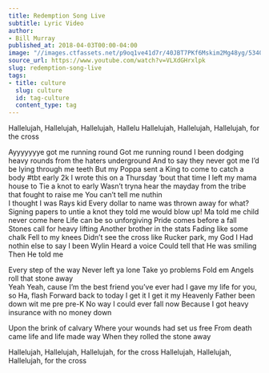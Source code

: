 ```yaml
---
title: Redemption Song Live
subtitle: Lyric Video
author:
- Bill Murray
published_at: 2018-04-03T00:00-04:00
image: "//images.ctfassets.net/p9oq1ve41d7r/40JBT7PKf6Mskim2Mg48yg/53403aa1826ca6ea57e4d88130c81a30/3d-desktop-backgrounds-26_1_.jpg"
source_url: https://www.youtube.com/watch?v=VLXdGHrxlpk
slug: redemption-song-live
tags:
- title: culture
  slug: culture
  id: tag-culture
  content_type: tag
---
```


<p>Hallelujah, Hallelujah, Hallelujah, Hallelu
Hallelujah, Hallelujah, Hallelujah, for the cross</p>

<p>Ayyyyyyye got me running round
Got me running round
I been dodging heavy rounds
from the haters underground
And to say they never got me
I’d be lying through me teeth
But my Poppa sent a King to come to catch a body
#tbt early 2k
I wrote this on a Thursday
‘bout that time I left my mama house to Tie a knot to early
Wasn’t tryna hear the mayday from the tribe that fought to raise me
You can’t tell me nuthin<br />
I thought I was Rays kid
Every dollar to name was
thrown away for what?
Signing papers to untie a knot
they told me would blow up!
Ma told me child never come here
Life can be so unforgiving
Pride comes before a fall
Stones call for heavy lifting
Another brother in the stats
Fading like some chalk
Fell to my knees
Didn’t see the cross like Rucker park, my God
I Had nothin else to say I been Wylin
Heard a voice Could tell that He was smiling
Then He told me</p>

<p>Every step of the way
Never left ya lone
Take yo problems
Fold em
Angels roll that stone away <br />
Yeah Yeah, cause I’m the best friend you’ve ever had
I gave my life for you, so Ha, flash Forward back to today
I get it I get it my Heavenly Father been down wit me
pre pre-K
No way I could ever fall now
Because I got heavy insurance
with no money down</p>

<p>Upon the brink of calvary
Where your wounds had set us free
From death came life and life made way
When they rolled the stone away</p>

<p>Hallelujah, Hallelujah, Hallelujah, for the cross
Hallelujah, Hallelujah, Hallelujah, for the cross</p>

